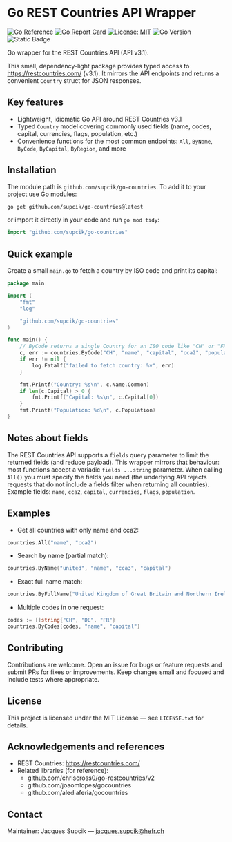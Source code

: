 # Go REST Countries API Wrapper

[![Go Reference](https://pkg.go.dev/badge/github.com/supcik/go-countries.svg)](https://pkg.go.dev/github.com/supcik/go-countries)
[![Go Report Card](https://goreportcard.com/badge/github.com/supcik/go-countries)](https://goreportcard.com/report/github.com/supcik/go-countries)
[![License: MIT](https://img.shields.io/badge/License-MIT-yellow.svg)](https://opensource.org/licenses/MIT)
![Go Version](https://img.shields.io/badge/Go-1.24+-00ADD8?logo=go)
![Static Badge](https://img.shields.io/badge/Made%20In-HEIA--FR-007CB7)

Go wrapper for the REST Countries API (API v3.1).

This small, dependency-light package provides typed access to https://restcountries.com/ (v3.1). It mirrors the API endpoints and returns a convenient `Country` struct for JSON responses.

## Key features

- Lightweight, idiomatic Go API around REST Countries v3.1
- Typed `Country` model covering commonly used fields (name, codes, capital, currencies, flags, population, etc.)
- Convenience functions for the most common endpoints: `All`, `ByName`, `ByCode`, `ByCapital`, `ByRegion`, and more

## Installation

The module path is `github.com/supcik/go-countries`. To add it to your project use Go modules:

```bash
go get github.com/supcik/go-countries@latest
```

or import it directly in your code and run `go mod tidy`:

```go
import "github.com/supcik/go-countries"
```

## Quick example

Create a small `main.go` to fetch a country by ISO code and print its capital:

```go
package main

import (
	"fmt"
	"log"

	"github.com/supcik/go-countries"
)

func main() {
	// ByCode returns a single Country for an ISO code like "CH" or "FRA"
	c, err := countries.ByCode("CH", "name", "capital", "cca2", "population")
	if err != nil {
		log.Fatalf("failed to fetch country: %v", err)
	}

	fmt.Printf("Country: %s\n", c.Name.Common)
	if len(c.Capital) > 0 {
		fmt.Printf("Capital: %s\n", c.Capital[0])
	}
	fmt.Printf("Population: %d\n", c.Population)
}
```

## Notes about fields

The REST Countries API supports a `fields` query parameter to limit the
returned fields (and reduce payload). This wrapper mirrors that
behaviour: most functions accept a variadic `fields ...string`
parameter. When calling `All()` you must specify the fields you need
(the underlying API rejects requests that do not include a fields filter
when returning all countries). Example fields: `name`, `cca2`,
`capital`, `currencies`, `flags`, `population`.

## Examples

- Get all countries with only name and cca2:

```go
countries.All("name", "cca2")
```

- Search by name (partial match):

```go
countries.ByName("united", "name", "cca3", "capital")
```

- Exact full name match:

```go
countries.ByFullName("United Kingdom of Great Britain and Northern Ireland", "name", "capital")
```

- Multiple codes in one request:

```go
codes := []string{"CH", "DE", "FR"}
countries.ByCodes(codes, "name", "capital")
```

## Contributing

Contributions are welcome. Open an issue for bugs or feature requests and submit PRs for fixes or improvements. Keep changes small and focused and include tests where appropriate.

## License

This project is licensed under the MIT License — see `LICENSE.txt` for details.

## Acknowledgements and references

- REST Countries: https://restcountries.com/
- Related libraries (for reference):
  - github.com/chriscross0/go-restcountries/v2
  - github.com/joaomlopes/gocountries
  - github.com/alediaferia/gocountries

## Contact

Maintainer: Jacques Supcik — jacques.supcik@hefr.ch
